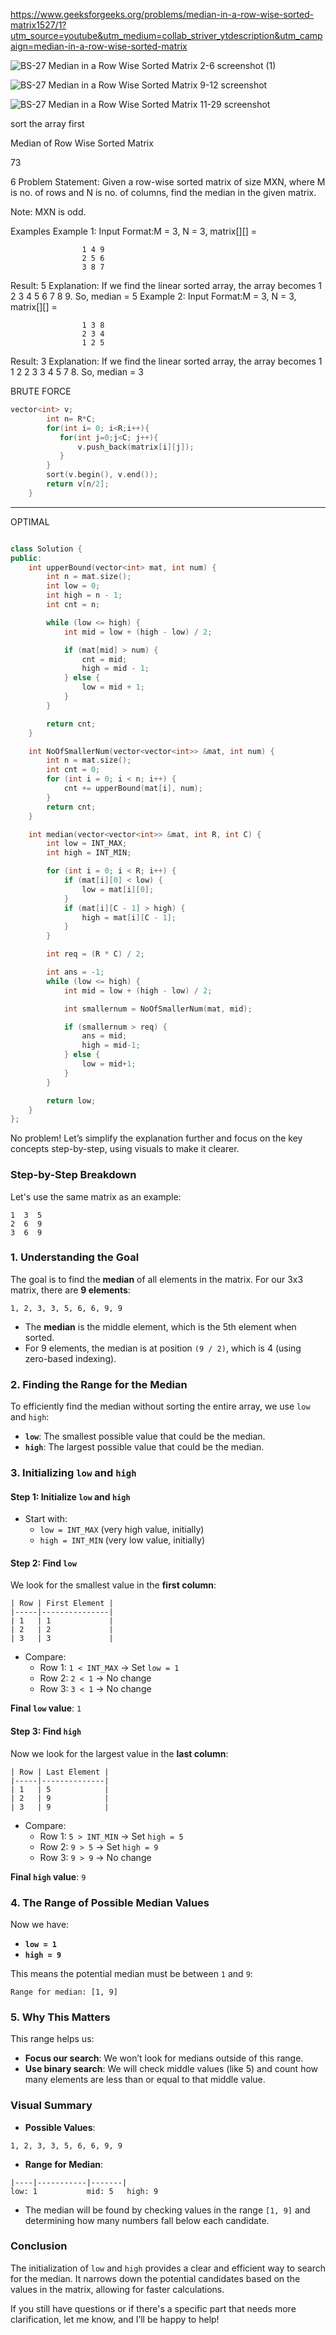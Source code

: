 https://www.geeksforgeeks.org/problems/median-in-a-row-wise-sorted-matrix1527/1?utm_source=youtube&utm_medium=collab_striver_ytdescription&utm_campaign=median-in-a-row-wise-sorted-matrix

![BS-27  Median in a Row Wise Sorted Matrix 2-6 screenshot (1)](https://github.com/user-attachments/assets/cc676cf5-d3ce-4388-ab8b-518252fe48d0)

![BS-27  Median in a Row Wise Sorted Matrix 9-12 screenshot](https://github.com/user-attachments/assets/7c99367b-59f7-4df2-bb42-ce4d504b9c75)

![BS-27  Median in a Row Wise Sorted Matrix 11-29 screenshot](https://github.com/user-attachments/assets/1810b2e9-932a-41d6-ae3c-809746b37d26)

sort the array first


Median of Row Wise Sorted Matrix


73

6
Problem Statement: Given a row-wise sorted matrix of size MXN, where M is no. of rows and N is no. of columns, find the median in the given matrix.

Note: MXN is odd.

Examples
Example 1:
Input Format:M = 3, N = 3, matrix[][] =

                    1 4 9 
                    2 5 6
                    3 8 7
                    
Result: 5
Explanation:  If we find the linear sorted array, the array becomes 1 2 3 4 5 6 7 8 9. So, median = 5
Example 2:
Input Format:M = 3, N = 3, matrix[][] =

                    1 3 8 
                    2 3 4
                    1 2 5
                    
Result: 3
Explanation:  If we find the linear sorted array, the array becomes 1 1 2 2 3 3 4 5 7 8. So, median = 3


BRUTE FORCE 


```cpp
vector<int> v;
        int n= R*C;
        for(int i= 0; i<R;i++){
           for(int j=0;j<C; j++){
               v.push_back(matrix[i][j]);
           } 
        }
        sort(v.begin(), v.end());
        return v[n/2];
    }

```

---

OPTIMAL 

```cpp

class Solution {
public:
    int upperBound(vector<int> mat, int num) {
        int n = mat.size();
        int low = 0;
        int high = n - 1;
        int cnt = n;

        while (low <= high) {
            int mid = low + (high - low) / 2;

            if (mat[mid] > num) {
                cnt = mid;
                high = mid - 1;
            } else {
                low = mid + 1;
            }
        }

        return cnt;
    }

    int NoOfSmallerNum(vector<vector<int>> &mat, int num) {
        int n = mat.size();
        int cnt = 0;
        for (int i = 0; i < n; i++) {
            cnt += upperBound(mat[i], num);
        }
        return cnt;
    }

    int median(vector<vector<int>> &mat, int R, int C) {
        int low = INT_MAX;
        int high = INT_MIN;

        for (int i = 0; i < R; i++) {
            if (mat[i][0] < low) {
                low = mat[i][0];
            }
            if (mat[i][C - 1] > high) {
                high = mat[i][C - 1];
            }
        }

        int req = (R * C) / 2;

        int ans = -1; 
        while (low <= high) {
            int mid = low + (high - low) / 2;

            int smallernum = NoOfSmallerNum(mat, mid);

            if (smallernum > req) {
                ans = mid; 
                high = mid-1;
            } else {
                low = mid+1;
            }
        }

        return low;
    }
};

```

No problem! Let’s simplify the explanation further and focus on the key concepts step-by-step, using visuals to make it clearer.

### Step-by-Step Breakdown

Let's use the same matrix as an example:

```
1  3  5
2  6  9
3  6  9
```

### 1. Understanding the Goal

The goal is to find the **median** of all elements in the matrix. For our 3x3 matrix, there are **9 elements**:

```
1, 2, 3, 3, 5, 6, 6, 9, 9
```

- The **median** is the middle element, which is the 5th element when sorted.
- For 9 elements, the median is at position `(9 / 2)`, which is 4 (using zero-based indexing).

### 2. Finding the Range for the Median

To efficiently find the median without sorting the entire array, we use `low` and `high`:

- **`low`**: The smallest possible value that could be the median.
- **`high`**: The largest possible value that could be the median.

### 3. Initializing `low` and `high`

#### Step 1: Initialize `low` and `high`

- Start with:
  - `low = INT_MAX` (very high value, initially)
  - `high = INT_MIN` (very low value, initially)

#### Step 2: Find `low`

We look for the smallest value in the **first column**:

```
| Row | First Element |
|-----|---------------|
| 1   | 1             |
| 2   | 2             |
| 3   | 3             |
```

- Compare:
  - Row 1: `1 < INT_MAX` → Set `low = 1`
  - Row 2: `2 < 1` → No change
  - Row 3: `3 < 1` → No change

**Final `low` value**: `1`

#### Step 3: Find `high`

Now we look for the largest value in the **last column**:

```
| Row | Last Element |
|-----|--------------|
| 1   | 5            |
| 2   | 9            |
| 3   | 9            |
```

- Compare:
  - Row 1: `5 > INT_MIN` → Set `high = 5`
  - Row 2: `9 > 5` → Set `high = 9`
  - Row 3: `9 > 9` → No change

**Final `high` value**: `9`

### 4. The Range of Possible Median Values

Now we have:

- **`low = 1`**
- **`high = 9`**

This means the potential median must be between `1` and `9`:

```
Range for median: [1, 9]
```

### 5. Why This Matters

This range helps us:

- **Focus our search**: We won’t look for medians outside of this range. 
- **Use binary search**: We will check middle values (like 5) and count how many elements are less than or equal to that middle value.

### Visual Summary

- **Possible Values**:
  
```
1, 2, 3, 3, 5, 6, 6, 9, 9
```

- **Range for Median**:

```
|----|-----------|-------|
low: 1           mid: 5   high: 9
```

- The median will be found by checking values in the range `[1, 9]` and determining how many numbers fall below each candidate.

### Conclusion

The initialization of `low` and `high` provides a clear and efficient way to search for the median. It narrows down the potential candidates based on the values in the matrix, allowing for faster calculations.

If you still have questions or if there's a specific part that needs more clarification, let me know, and I’ll be happy to help!
